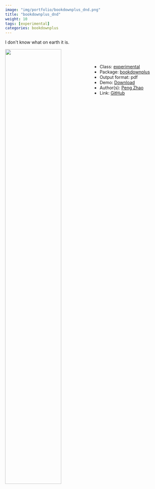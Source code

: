 ```yaml
---
image: "img/portfolio/bookdownplus_dnd.png"
title: "bookdownplus_dnd"
weight: 10
tags: [experimental]
categories: bookdownplus
---
```


I don't know what on earth it is.

<!--more-->

<p><a href="../../img/portfolio/bookdownplus_dnd.png"><img class = "jf-image-shadow" src="../../img/portfolio/bookdownplus_dnd.png" width="60%"  align="left"></a></p>

<br><br>

- Class: [experimental](../../tags/experimental)
- Package: [bookdownplus](bookdownplus)
- Output format: pdf
- Demo: [Download](https://pzhaonet.github.io/bookdownplus/upload/dnd/showcase/dnd_dev.pdf)
- Author(s): [Peng Zhao](https://pzhao.org)
- Link: [GitHub](https://github.com/pzhaonet/bookdownplus)


